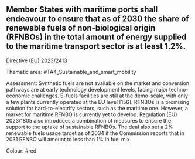 ## Member States with maritime ports shall endeavour to ensure that as of 2030 the share of renewable fuels of non-biological origin (RFNBOs) in the total amount of energy supplied to the maritime transport sector is at least 1.2%.
Directive (EU) 2023/2413

Thematic area: #TA4_Sustainable_and_smart_mobility

Assessment: Synthetic fuels are not available on the market and conversion pathways are at early technology development levels, facing major techno-economic challenges. E-fuels facilities are still at the demo-scale, with only a few plants currently operated at the EU level [156].
RFNBOs is a promising solution for hard-to-electrify sectors, such as the maritime one. However, a market for maritime RFNBO is currently yet to develop. Regulation (EU) 2023/1805 also introduces a combination of measures to ensure the support to the uptake of sustainable RFNBOs. The deal also set a 2% renewable fuels usage target as of 2034 if the Commission reports that in 2031 RFNBO will amount to less than 1% in fuel mix.

Colour: #red